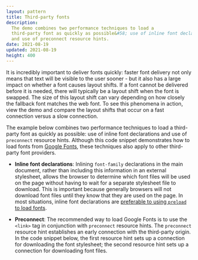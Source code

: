 ```yaml
---
layout: pattern
title: Third-party fonts
description:
  The demo combines two performance techniques to load a
  third-party font as quickly as possible&#58; use of inline font declarations
  and use of preconnect resource hints.
date: 2021-08-19
updated: 2021-08-19
height: 400
---
```


It is incredibly important to deliver fonts quickly: faster font delivery not
only means that text will be visible to the user sooner - but it also has a
large impact on whether a font causes layout shifts. If a font cannot be
delivered before it is needed, there will typically be a layout shift when the
font is swapped. The size of this layout shift can vary depending on how closely
the fallback font matches the web font. To see this phenomena in action, view
the demo and compare the layout shifts that occur on a fast connection versus a
slow connection.

The example below combines two performance techniques to load a third-party font
as quickly as possible: use of inline font declarations and use of `preconnect`
resource hints. Although this code snippet demonstrates how
to load fonts from [Google Fonts](https://fonts.google.com/), these techniques
also apply to other third-party font providers.

* **Inline font declarations**: Inlining `font-family`
  declarations in the main document, rather than including this information in
  an external stylesheet, allows the browser to determine which font files will
  be used on the page without having to wait for a separate stylesheet file to
  download. This is important because generally browsers will not download font
  files until they know that they are used on the page. In most situations,
  inline font declarations are [preferable to using `preload` to load
  fonts](/font-best-practices/#avoid-using-preload-to-load-fonts).

* **Preconnect**: The recommended way to load Google Fonts is to use the
  `<link>` tag in conjunction with `preconnect` resource hints. The `preconnect`
  resource hint establishes an early connection with the third-party origin. In
  the code snippet below, the first resource hint sets up a connection for
  downloading the font stylesheet; the second resource hint sets up a connection
  for downloading font files.
